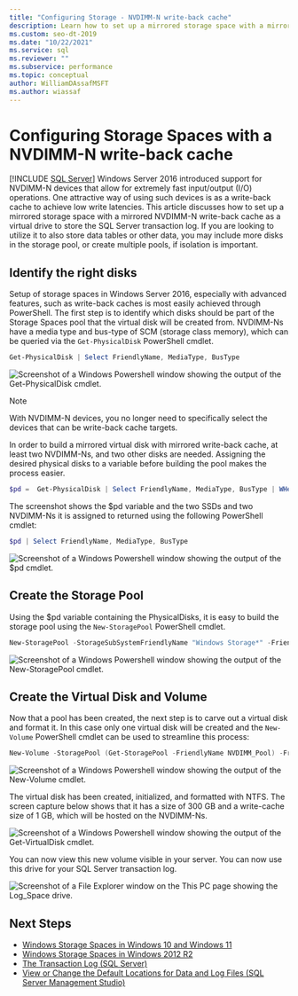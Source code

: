 ```yaml
---
title: "Configuring Storage - NVDIMM-N write-back cache"
description: Learn how to set up a mirrored storage space with a mirrored NVDIMM-N write-back cache as a virtual drive to store the SQL Server transaction log.
ms.custom: seo-dt-2019
ms.date: "10/22/2021"
ms.service: sql
ms.reviewer: ""
ms.subservice: performance
ms.topic: conceptual
author: WilliamDAssafMSFT
ms.author: wiassaf
---
```

# Configuring Storage Spaces with a NVDIMM-N write-back cache
 [!INCLUDE [SQL Server](../../includes/applies-to-version/sqlserver.md)]
  Windows Server 2016 introduced support for NVDIMM-N devices that allow for extremely fast input/output (I/O) operations. One attractive way of using such devices is as a write-back cache to achieve low write latencies. This article discusses how to set up a mirrored storage space with a mirrored NVDIMM-N write-back cache as a virtual drive to store the SQL Server transaction log. If you are looking to utilize it to also store data tables or other data, you may include more disks in the storage pool, or create multiple pools, if isolation is important.  
    
## Identify the right disks  
 Setup of storage spaces in Windows Server 2016, especially with advanced features, such as write-back caches is most easily achieved through PowerShell. The first step is to identify which disks should be part of the Storage Spaces pool that the virtual disk will be created from. NVDIMM-Ns have a media type and bus-type of SCM (storage class memory), which can be queried via the `Get-PhysicalDisk` PowerShell cmdlet.  
  
```powershell  
Get-PhysicalDisk | Select FriendlyName, MediaType, BusType  
```  
  
 ![Screenshot of a Windows Powershell window showing the output of the Get-PhysicalDisk cmdlet.](../../relational-databases/performance/media/get-physicaldisk.png "Get-PhysicalDisk")  
  
> [!NOTE]  
>  With NVDIMM-N devices, you no longer need to specifically select the devices that can be write-back cache targets.  
  
 In order to build a mirrored virtual disk with mirrored write-back cache, at least two NVDIMM-Ns, and two other disks are needed. Assigning the desired physical disks to a variable before building the pool makes the process easier.  
  
```powershell  
$pd =  Get-PhysicalDisk | Select FriendlyName, MediaType, BusType | WHere-Object {$_.FriendlyName -like 'MK0*' -or $_.FriendlyName -like '2c80*'}  
```  
  
 The screenshot shows the $pd variable and the two SSDs and two NVDIMM-Ns it is assigned to returned using the following PowerShell cmdlet:
  
```powershell  
$pd | Select FriendlyName, MediaType, BusType  
```  
  
 ![Screenshot of a Windows Powershell window showing the output of the $pd cmdlet.](../../relational-databases/performance/media/select-friendlyname.png "Select FriendlyName")  
  
## Create the Storage Pool  
 Using the $pd variable containing the PhysicalDisks, it is easy to build the storage pool using the `New-StoragePool` PowerShell cmdlet.  
  
```powershell  
New-StoragePool -StorageSubSystemFriendlyName "Windows Storage*" -FriendlyName NVDIMM_Pool -PhysicalDisks $pd  
```  
  
 ![Screenshot of a Windows Powershell window showing the output of the New-StoragePool cmdlet.](../../relational-databases/performance/media/new-storagepool.png "New-StoragePool")  
  
## Create the Virtual Disk and Volume  
 Now that a pool has been created, the next step is to carve out a virtual disk and format it. In this case only one virtual disk will be created and the `New-Volume` PowerShell cmdlet can be used to streamline this process:  
  
```powershell  
New-Volume -StoragePool (Get-StoragePool -FriendlyName NVDIMM_Pool) -FriendlyName Log_Space -Size 300GB -FileSystem NTFS -AccessPath S: -ResiliencySettingName Mirror  
```  
  
 ![Screenshot of a Windows Powershell window showing the output of the New-Volume cmdlet.](../../relational-databases/performance/media/new-volume.png "New-Volume")  
  
 The virtual disk has been created, initialized, and formatted with NTFS. The screen capture below shows that it has a size of 300 GB and a write-cache size of 1 GB, which will be hosted on the NVDIMM-Ns.  
  
 ![Screenshot of a Windows Powershell window showing the output of the Get-VirtualDisk cmdlet.](../../relational-databases/performance/media/get-virtualdisk.png "Get-VirtualDisk")  
  
 You can now view this new volume visible in your server. You can now use this drive for your SQL Server transaction log.  
  
 ![Screenshot of a File Explorer window on the This PC page showing the Log_Space drive.](../../relational-databases/performance/media/log-space-drive.png "Log_Space Drive")  
  
## Next Steps

 - [Windows Storage Spaces in Windows 10 and Windows 11](https://windows.microsoft.com/windows-10/storage-spaces-windows-10)   
 - [Windows Storage Spaces in Windows 2012 R2](/previous-versions/windows/it-pro/windows-server-2012-R2-and-2012/hh831739(v=ws.11))   
 - [The Transaction Log &#40;SQL Server&#41;](../../relational-databases/logs/the-transaction-log-sql-server.md)   
 - [View or Change the Default Locations for Data and Log Files &#40;SQL Server Management Studio&#41;](../../database-engine/configure-windows/view-or-change-the-default-locations-for-data-and-log-files.md)  
